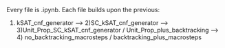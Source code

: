 Every file is .ipynb.
Each file builds upon the previous: 
1) kSAT_cnf_generator --> 2)SC_kSAT_cnf_generator --> 3)Unit_Prop_SC_kSAT_cnf_generator / Unit_Prop_plus_backtracking --> 4) no_backtracking_macrosteps / backtracking_plus_macrosteps
